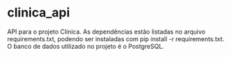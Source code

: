 # clinica_api

API para o projeto Clínica. As dependências estão listadas no arquivo requirements.txt, podendo ser instaladas com pip install -r requirements.txt.
O banco de dados utilizado no projeto é o PostgreSQL.
